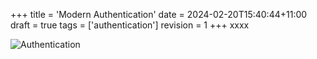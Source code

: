 +++
title = 'Modern Authentication'
date = 2024-02-20T15:40:44+11:00
draft = true
tags = ['authentication']
revision = 1
+++
xxxx

![Authentication](https://toobstar.github.io/images/caveman_door.jpg)
